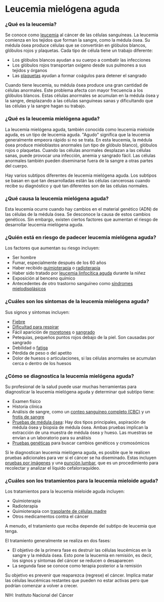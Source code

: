 Leucemia mielógena aguda
========================


### ¿Qué es la leucemia?


Se conoce como [leucemia](https://medlineplus.gov/spanish/leukemia.html) al cáncer de las células sanguíneas. La leucemia comienza en los tejidos que forman la sangre, como la médula ósea. Su médula ósea produce células que se convertirán en glóbulos blancos, glóbulos rojos y plaquetas. Cada tipo de célula tiene un trabajo diferente:


* Los glóbulos blancos ayudan a su cuerpo a combatir las infecciones
* Los glóbulos rojos transportan oxígeno desde sus pulmones a sus tejidos y órganos
* Las [plaquetas](https://medlineplus.gov/spanish/plateletdisorders.html)  ayudan a formar coágulos para detener el sangrado


Cuando tiene leucemia, su médula ósea produce una gran cantidad de células anormales. Este problema afecta con mayor frecuencia a los glóbulos blancos. Estas células anormales se acumulan en la médula ósea y la sangre, desplazando a las células sanguíneas sanas y dificultando que las células y la sangre hagan su trabajo.


### ¿Qué es la leucemia mielógena aguda?


La leucemia mielógena aguda, también conocida como leucemia mieloide aguda, es un tipo de leucemia aguda. "Agudo" significa que la leucemia generalmente empeora rápido si no se trata. En esta leucemia, la médula ósea produce mieloblastos anormales (un tipo de glóbulo blanco), glóbulos rojos o plaquetas. Cuando las células anormales desplazan a las células sanas, puede provocar una infección, anemia y sangrado fácil. Las células anormales también pueden diseminarse fuera de la sangre a otras partes del cuerpo.


Hay varios subtipos diferentes de leucemia mielógena aguda. Los subtipos se basan en qué tan desarrolladas están las células cancerosas cuando recibe su diagnóstico y qué tan diferentes son de las células normales.


### ¿Qué causa la leucemia mielógena aguda?


Esta leucemia ocurre cuando hay cambios en el material genético (ADN) de las células de la médula ósea. Se desconoce la causa de estos cambios genéticos. Sin embargo, existen ciertos factores que aumentan el riesgo de desarrollar leucemia mielógena aguda.


### ¿Quién está en riesgo de padecer leucemia mielógena aguda?


Los factores que aumentan su riesgo incluyen:


* Ser hombre
* Fumar, especialmente después de los 60 años
* Haber recibido [quimioterapia](https://medlineplus.gov/spanish/cancerchemotherapy.html)  o [radioterapia](https://medlineplus.gov/spanish/radiationtherapy.html)
* Haber sido tratado por [leucemia linfocítica aguda](https://medlineplus.gov/spanish/acutelymphocyticleukemia.html) durante la niñez
* Exposición al benceno químico
* Antecedentes de otro trastorno sanguíneo como [síndromes mielodisplásicos](https://medlineplus.gov/spanish/myelodysplasticsyndromes.html)


### ¿Cuáles son los síntomas de la leucemia mielógena aguda?


Sus signos y síntomas incluyen:


* [Fiebre](https://medlineplus.gov/spanish/fever.html)
* [Dificultad para respirar](https://medlineplus.gov/spanish/breathingproblems.html)
* Fácil aparición de [moretones](https://medlineplus.gov/spanish/bruises.html) o [sangrado](https://medlineplus.gov/spanish/bleeding.html)
* Petequias, pequeños puntos rojos debajo de la piel. Son causadas por sangrado
* Debilidad o [fatiga](https://medlineplus.gov/spanish/fatigue.html)
* Pérdida de peso o del apetito
* Dolor de huesos o articulaciones, si las células anormales se acumulan cerca o dentro de los huesos


### ¿Cómo se diagnostica la leucemia mielógena aguda?


Su profesional de la salud puede usar muchas herramientas para diagnosticar la leucemia mielógena aguda y determinar qué subtipo tiene:

* Examen físico
* Historia clínica
* Análisis de sangre, como un [conteo sanguíneo completo (CBC)](https://medlineplus.gov/spanish/pruebas-de-laboratorio/conteo-sanguineo-completo/) y un [frotis de sangre](https://medlineplus.gov/spanish/pruebas-de-laboratorio/frotis-de-sangre/)
* [Pruebas de médula ósea](https://medlineplus.gov/spanish/pruebas-de-laboratorio/prueba-de-la-medula-osea/): Hay dos tipos principales, aspiración de médula ósea y biopsia de médula ósea. Ambas pruebas implican la extracción de una muestra de médula ósea y hueso. Las muestras se envían a un laboratorio para su análisis
* [Pruebas genéticas](https://medlineplus.gov/spanish/genetictesting.html) para buscar cambios genéticos y cromosómicos


Si le diagnostican leucemia mielógena aguda, es posible que le realicen pruebas adicionales para ver si el cáncer se ha diseminado. Estas incluyen [pruebas por imágenes](https://medlineplus.gov/spanish/diagnosticimaging.html) y una [punción lumbar](https://medlineplus.gov/spanish/pruebas-de-laboratorio/analisis-del-liquido-cefalorraquideo/), que es un procedimiento para recolectar y analizar el líquido cefalorraquídeo.


### ¿Cuáles son los tratamientos para la leucemia mieloide aguda?


Los tratamientos para la leucemia mieloide aguda incluyen:


* Quimioterapia
* Radioterapia
* Quimioterapia con [trasplante de células madre](https://medlineplus.gov/spanish/stemcells.html)
* Otros medicamentos contra el cáncer


A menudo, el tratamiento que reciba depende del subtipo de leucemia que tenga.


El tratamiento generalmente se realiza en dos fases:


* El objetivo de la primera fase es destruir las células leucémicas en la sangre y la médula ósea. Esto pone la leucemia en remisión, es decir, los signos y síntomas del cáncer se reducen o desaparecen
* La segunda fase se conoce como terapia posterior a la remisión


Su objetivo es prevenir que reaparezca (regrese) el cáncer. Implica matar las células leucémicas restantes que pueden no estar activas pero que podrían comenzar a volver a crecer.


NIH: Instituto Nacional del Cáncer

